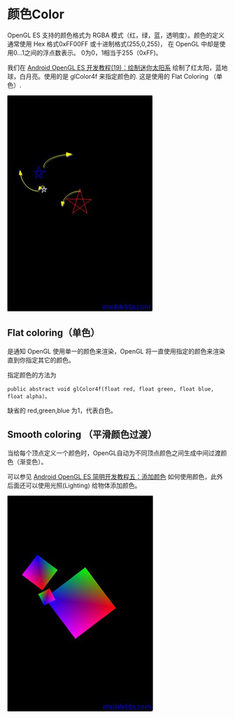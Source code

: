 # 颜色Color  
  
OpenGL ES 支持的颜色格式为 RGBA 模式（红，绿，蓝，透明度）。颜色的定义通常使用 Hex 格式0xFF00FF 或十进制格式(255,0,255)， 在 OpenGL 中却是使用0…1之间的浮点数表示。 0为0，1相当于255（0xFF)。

我们在 [Android OpenGL ES 开发教程(19)：绘制迷你太阳系](http://www.imobilebbs.com/wordpress/archives/2043) 绘制了红太阳，蓝地球，白月亮。使用的是 glColor4f 来指定颜色的. 这是使用的 Flat Coloring （单色）.

![](images/86.png)

## Flat coloring（单色）

是通知 OpenGL 使用单一的颜色来渲染，OpenGL 将一直使用指定的颜色来渲染直到你指定其它的颜色。

指定颜色的方法为
  
```
public abstract void glColor4f(float red, float green, float blue, float alpha)。
```  

缺省的 red,green,blue 为1，代表白色。

## Smooth coloring （平滑颜色过渡）

当给每个顶点定义一个颜色时，OpenGL自动为不同顶点颜色之间生成中间过渡颜色（渐变色）。

可以参见 [Android OpenGL ES 简明开发教程五：添加颜色](http://www.imobilebbs.com/wordpress/archives/1545) 如何使用颜色，此外后面还可以使用光照(Lighting) 给物体添加颜色。  
  
![](images/87.png)



 